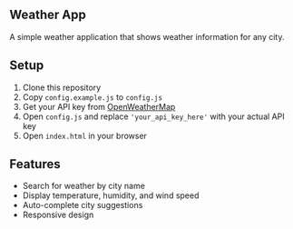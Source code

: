 ## Weather App

A simple weather application that shows weather information for any city.

## Setup

1. Clone this repository
2. Copy `config.example.js` to `config.js`
3. Get your API key from [OpenWeatherMap](https://openweathermap.org/api)
4. Open `config.js` and replace `'your_api_key_here'` with your actual API key
5. Open `index.html` in your browser

## Features

- Search for weather by city name
- Display temperature, humidity, and wind speed
- Auto-complete city suggestions
- Responsive design